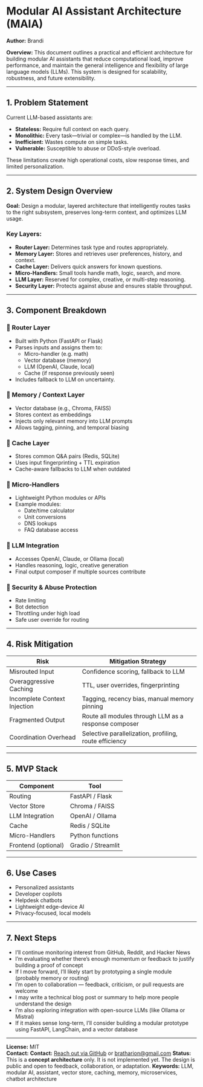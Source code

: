 # Modular AI Assistant Architecture (MAIA)

**Author:** Brandi

**Overview:**
This document outlines a practical and efficient architecture for building modular AI assistants that reduce computational load, improve performance, and maintain the general intelligence and flexibility of large language models (LLMs). This system is designed for scalability, robustness, and future extensibility.

---

## 1. Problem Statement

Current LLM-based assistants are:
- **Stateless:** Require full context on each query.
- **Monolithic:** Every task—trivial or complex—is handled by the LLM.
- **Inefficient:** Wastes compute on simple tasks.
- **Vulnerable:** Susceptible to abuse or DDoS-style overload.

These limitations create high operational costs, slow response times, and limited personalization.

---

## 2. System Design Overview

**Goal:** Design a modular, layered architecture that intelligently routes tasks to the right subsystem, preserves long-term context, and optimizes LLM usage.

### Key Layers:
- **Router Layer:** Determines task type and routes appropriately.
- **Memory Layer:** Stores and retrieves user preferences, history, and context.
- **Cache Layer:** Delivers quick answers for known questions.
- **Micro-Handlers:** Small tools handle math, logic, search, and more.
- **LLM Layer:** Reserved for complex, creative, or multi-step reasoning.
- **Security Layer:** Protects against abuse and ensures stable throughput.

---

## 3. Component Breakdown

### 🔹 Router Layer
- Built with Python (FastAPI or Flask)
- Parses inputs and assigns them to:
  - Micro-handler (e.g. math)
  - Vector database (memory)
  - LLM (OpenAI, Claude, local)
  - Cache (if response previously seen)
- Includes fallback to LLM on uncertainty.

### 🔹 Memory / Context Layer
- Vector database (e.g., Chroma, FAISS)
- Stores context as embeddings
- Injects only relevant memory into LLM prompts
- Allows tagging, pinning, and temporal biasing

### 🔹 Cache Layer
- Stores common Q&A pairs (Redis, SQLite)
- Uses input fingerprinting + TTL expiration
- Cache-aware fallbacks to LLM when outdated

### 🔹 Micro-Handlers
- Lightweight Python modules or APIs
- Example modules:
  - Date/time calculator
  - Unit conversions
  - DNS lookups
  - FAQ database access

### 🔹 LLM Integration
- Accesses OpenAI, Claude, or Ollama (local)
- Handles reasoning, logic, creative generation
- Final output composer if multiple sources contribute

### 🔹 Security & Abuse Protection
- Rate limiting
- Bot detection
- Throttling under high load
- Safe user override for routing

---

## 4. Risk Mitigation

| Risk                        | Mitigation Strategy                                       |
|-----------------------------|-----------------------------------------------------------|
| Misrouted Input             | Confidence scoring, fallback to LLM                      |
| Overaggressive Caching      | TTL, user overrides, fingerprinting                      |
| Incomplete Context Injection| Tagging, recency bias, manual memory pinning             |
| Fragmented Output           | Route all modules through LLM as a response composer     |
| Coordination Overhead       | Selective parallelization, profiling, route efficiency   |

---

## 5. MVP Stack

| Component          | Tool               |
|--------------------|--------------------|
| Routing            | FastAPI / Flask    |
| Vector Store       | Chroma / FAISS     |
| LLM Integration    | OpenAI / Ollama    |
| Cache              | Redis / SQLite     |
| Micro-Handlers     | Python functions   |
| Frontend (optional)| Gradio / Streamlit |

---

## 6. Use Cases
- Personalized assistants
- Developer copilots
- Helpdesk chatbots
- Lightweight edge-device AI
- Privacy-focused, local models

---

## 7. Next Steps
 - I’ll continue monitoring interest from GitHub, Reddit, and Hacker News
 - I’m evaluating whether there’s enough momentum or feedback to justify building a proof of concept
 - If I move forward, I’ll likely start by prototyping a single module (probably memory or routing)
 - I’m open to collaboration — feedback, criticism, or pull requests are welcome
 - I may write a technical blog post or summary to help more people understand the design
 - I’m also exploring integration with open-source LLMs (like Ollama or Mistral)
 - If it makes sense long-term, I’ll consider building a modular prototype using FastAPI, LangChain, and a vector database

---

**License:** MIT  
**Contact:** **Contact:** [Reach out via GitHub](https://github.com/Bratharion/modular-ai-assistant/issues) or bratharion@gmail.com
**Status:** This is a **concept architecture** only. It is not implemented yet. The design is public and open to feedback, collaboration, or adaptation.
**Keywords:** LLM, modular AI, assistant, vector store, caching, memory, microservices, chatbot architecture
